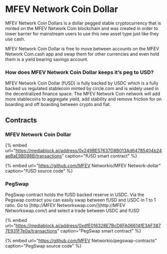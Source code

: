 # MFEV Network Coin Dollar

MFEV Network Coin Dollars is a dollar pegged stable cryptocurrency that is minted on the MFEV Network Coin blockchain and was created in order to lower barrier for mainstream users to use this new asset type just like they use cash.

MFEV Network Coin Dollar is free to move between accounts on the MFEV Network Coin.cash app and swap them for other currencies and even hold them is a yield bearing savings account.

### How does MFEV Network Coin Dollar keeps it’s peg to USD?

MFEV Network Coin Dollar \(fUSD\) is fully backed by USDC which is a fully backed us regulated stablecoin minted by circle.com and is widely used in the decentralized finance space. The MFEV Network Coin network will add more stablecoins to aggregate yield, add stability and remove friction for on boarding and off boarding between crypto and fiat.

## Contracts

### MFEV Network Coin Dollar

{% embed url="https://mediablock.ai/address/0x249BE57637D8B013Ad64785404b24aeBaE9B098B/transactions" caption="fUSD smart contract" %}

{% embed url="https://github.com/MFEV Networkio/MFEV Network-dollar" caption="fUSD source code" %}

### PegSwap

PegSwap contract holds the fUSD backed reserve in USDC. Via the Pegswap contract you can easily swap between fUSD and USDC in 1 to 1 ratio. Go to [http://MFEV Networkswap.com/](http://MFEV Networkswap.com/) and select a trade between USDC and fUSD

{% embed url="https://mediablock.ai/address/0xdfE016328E7BcD6FA06614fE3AF3877E931F7e0a/transactions" caption="PegSwap smart contract" %}

{% embed url="https://github.com/MFEV Networkio/pegswap-contracts" caption="PegSwap source code" %}
